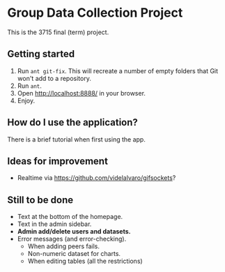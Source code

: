 Group Data Collection Project
=============================

This is the 3715 final (term) project.

Getting started
---------------

1. Run `ant git-fix`. This will recreate a number of empty folders that Git won't add to a repository.
2. Run `ant`.
3. Open <http://localhost:8888/> in your browser.
4. Enjoy.

How do I use the application?
-----------------------------

There is a brief tutorial when first using the app.

Ideas for improvement
---------------------

- Realtime via <https://github.com/videlalvaro/gifsockets>?

Still to be done
----------------

- Text at the bottom of the homepage.
- Text in the admin sidebar.
- **Admin add/delete users and datasets.**
- Error messages (and error-checking).
    - When adding peers fails.
    - Non-numeric dataset for charts.
    - When editing tables (all the restrictions)
